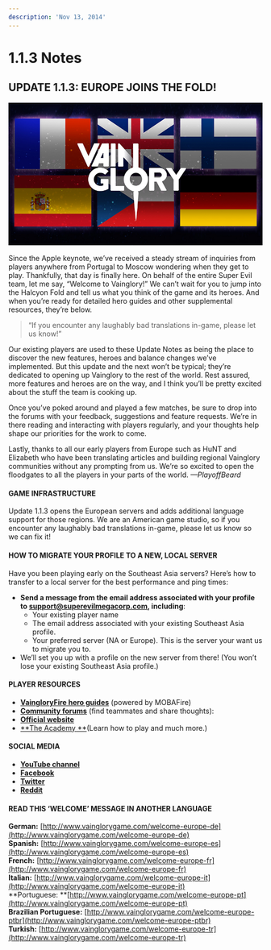 ```yaml
---
description: 'Nov 13, 2014'
---
```


# 1.1.3 Notes

## UPDATE 1.1.3: EUROPE JOINS THE FOLD!

![](../.gitbook/assets/image%20%28320%29.png)

Since the Apple keynote, we’ve received a steady stream of inquiries from players anywhere from Portugal to Moscow wondering when they get to play. Thankfully, that day is finally here. On behalf of the entire Super Evil team, let me say, “Welcome to Vainglory!” We can’t wait for you to jump into the Halcyon Fold and tell us what you think of the game and its heroes. And when you’re ready for detailed hero guides and other supplemental resources, they’re below.

> “If you encounter any laughably bad translations in-game, please let us know!”

Our existing players are used to these Update Notes as being the place to discover the new features, heroes and balance changes we’ve implemented. But this update and the next won’t be typical; they’re dedicated to opening up Vainglory to the rest of the world. Rest assured, more features and heroes are on the way, and I think you’ll be pretty excited about the stuff the team is cooking up.

Once you’ve poked around and played a few matches, be sure to drop into the forums with your feedback, suggestions and feature requests. We’re in there reading and interacting with players regularly, and your thoughts help shape our priorities for the work to come.

Lastly, thanks to all our early players from Europe such as HuNT and Elizabeth who have been translating articles and building regional Vainglory communities without any prompting from us. We’re so excited to open the floodgates to all the players in your parts of the world. _—PlayoffBeard_

#### **GAME INFRASTRUCTURE**

Update 1.1.3 opens the European servers and adds additional language support for those regions. We are an American game studio, so if you encounter any laughably bad translations in-game, please let us know so we can fix it!

#### **HOW TO MIGRATE YOUR PROFILE TO A NEW, LOCAL SERVER**

Have you been playing early on the Southeast Asia servers? Here’s how to transfer to a local server for the best performance and ping times:

* **Send a message from the email address associated with your profile to **[**support@superevilmegacorp.com**](maito:support@superevilmegacorp.com)**, including**:
  * Your existing player name
  * The email address associated with your existing Southeast Asia profile.
  * Your preferred server \(NA or Europe\). This is the server your want us to migrate you to.
* We’ll set you up with a profile on the new server from there! \(You won’t lose your existing Southeast Asia profile.\)

#### **PLAYER RESOURCES**

* [**VaingloryFire hero guides**](http://www.vaingloryfire.com/) \(powered by MOBAFire\)
* [**Community forums**](http://forums.vainglorygame.com/) \(find teammates and share thoughts\):
* [**Official website**](http://www.vainglorygame.com/)
* [**The Academy **](http://academy.vainglorygame.com/)\(Learn how to play and much more.\)

#### **SOCIAL MEDIA**

* [**YouTube channel**](https://www.youtube.com/user/vainglorygame)
* [**Facebook**](https://www.facebook.com/vainglorygame)
* [**Twitter**](https://twitter.com/vainglorygame)
* [**Reddit**](http://www.reddit.com/r/vainglorygame/)

#### **READ THIS ‘WELCOME’ MESSAGE IN ANOTHER LANGUAGE**

**German:** [http://www.vainglorygame.com/welcome-europe-de](http://www.vainglorygame.com/welcome-europe-de)  
**Spanish:** [http://www.vainglorygame.com/welcome-europe-es](http://www.vainglorygame.com/welcome-europe-es)  
**French:** [http://www.vainglorygame.com/welcome-europe-fr](http://www.vainglorygame.com/welcome-europe-fr)  
**Italian:** [http://www.vainglorygame.com/welcome-europe-it](http://www.vainglorygame.com/welcome-europe-it)  
**Portuguese: **[http://www.vainglorygame.com/welcome-europe-pt](http://www.vainglorygame.com/welcome-europe-pt)  
**Brazilian Portuguese:** [http://www.vainglorygame.com/welcome-europe-ptbr](http://www.vainglorygame.com/welcome-europe-ptbr)  
**Turkish:** [http://www.vainglorygame.com/welcome-europe-tr](http://www.vainglorygame.com/welcome-europe-tr)

